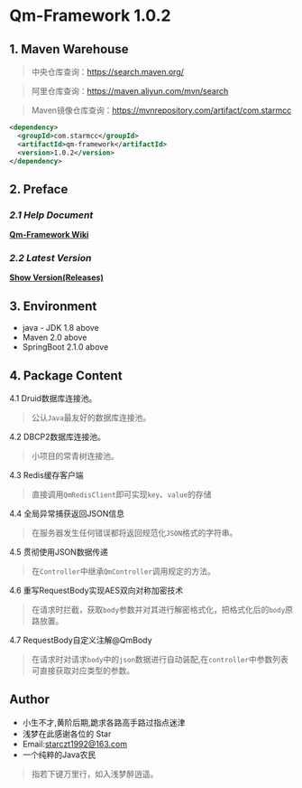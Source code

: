 # Qm-Framework 1.0.2

## 1. Maven Warehouse

> 中央仓库查询：https://search.maven.org/

> 阿里仓库查询：https://maven.aliyun.com/mvn/search

> Maven镜像仓库查询：https://mvnrepository.com/artifact/com.starmcc

```xml
<dependency>
  <groupId>com.starmcc</groupId>
  <artifactId>qm-framework</artifactId>
  <version>1.0.2</version>
</dependency>
```

## 2. Preface

### *2.1 Help Document*

[**Qm-Framework Wiki**](https://github.com/starmcc/qm-framework/wiki)

### *2.2 Latest Version*

[**Show Version(Releases)**](https://github.com/starmcc/qm-framework/releases)

## 3. Environment

* java - JDK 1.8 above
* Maven 2.0 above
* SpringBoot 2.1.0 above

## 4. Package Content

4.1 Druid数据库连接池。

> 公认`Java`最友好的数据库连接池。

4.2 DBCP2数据库连接池。

> 小项目的常青树连接池。

4.3 Redis缓存客户端

> 直接调用`QmRedisClient`即可实现`key`、`value`的存储

4.4 全局异常捕获返回JSON信息

> 在服务器发生任何错误都将返回规范化`JSON`格式的字符串。

4.5 贯彻使用JSON数据传递

> 在`Controller`中继承`QmController`调用规定的方法。

4.6 重写RequestBody实现AES双向对称加密技术

> 在请求时拦截，获取`body`参数并对其进行解密格式化，把格式化后的`body`原路放置。

4.7 RequestBody自定义注解@QmBody

> 在请求时对请求`body`中的`json`数据进行自动装配,在`controller`中参数列表可直接获取对应类型的参数。




## Author

- 小生不才,黄阶后期,跪求各路高手路过指点迷津
- 浅梦在此感谢各位的 Star
- Email:starczt1992@163.com
- 一个纯粹的Java农民

> 指若下键万里行，如入浅梦醉逍遥。